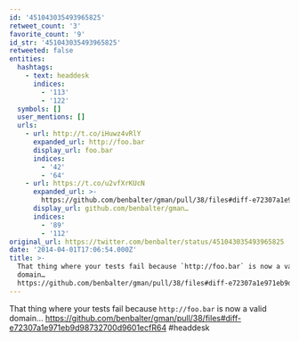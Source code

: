 ```yaml
---
id: '451043035493965825'
retweet_count: '3'
favorite_count: '9'
id_str: '451043035493965825'
retweeted: false
entities:
  hashtags:
    - text: headdesk
      indices:
        - '113'
        - '122'
  symbols: []
  user_mentions: []
  urls:
    - url: http://t.co/iHuwz4vRlY
      expanded_url: http://foo.bar
      display_url: foo.bar
      indices:
        - '42'
        - '64'
    - url: https://t.co/u2vfXrKUcN
      expanded_url: >-
        https://github.com/benbalter/gman/pull/38/files#diff-e72307a1e971eb9d98732700d9601ecfR64
      display_url: github.com/benbalter/gman…
      indices:
        - '89'
        - '112'
original_url: https://twitter.com/benbalter/status/451043035493965825
date: '2014-04-01T17:06:54.000Z'
title: >-
  That thing where your tests fail because `http://foo.bar` is now a valid
  domain…
  https://github.com/benbalter/gman/pull/38/files#diff-e72307a1e971eb9d98732700d9601ecfR64…
---
```


That thing where your tests fail because `http://foo.bar` is now a valid domain… https://github.com/benbalter/gman/pull/38/files#diff-e72307a1e971eb9d98732700d9601ecfR64 #headdesk